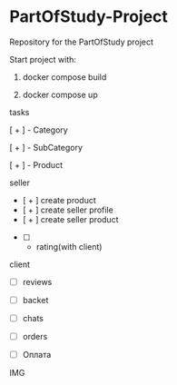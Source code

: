 # PartOfStudy-Project
Repository for the PartOfStudy project

Start project with:

1. docker compose build 

2. docker compose up

tasks

[ + ] - Category 

[ + ] - SubCategory

[ + ] - Product

seller

- [ + ] create product
- [ + ] create seller profile
- [ + ] create seller product
- [ ] - rating(with client)


 client

- [ ] reviews
- [ ] backet
- [ ] chats
- [ ] orders
- [ ] Оплата


IMG